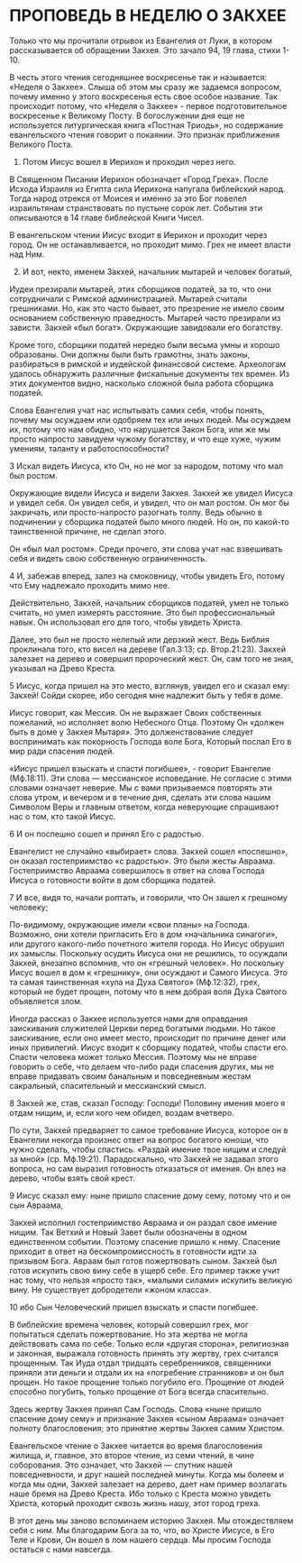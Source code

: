 # ПРОПОВЕДЬ В НЕДЕЛЮ О ЗАКХЕЕ

Только что мы прочитали отрывок из Евангелия от Луки, в котором рассказывается об обращении Закхея. Это зачало 94, 19 глава, стихи 1-10.

В честь этого чтения сегодняшнее воскресенье так и называется: «Неделя о Закхее». Слыша об этом мы сразу же задаемся вопросом, почему именно у этого воскресенья есть свое особое название. Так происходит потому, что «Неделя о Закхее» - первое подготовительное воскресенье к Великому Посту. В богослужении дня еще не используется литургическая книга «Постная Триодь», но содержание евангельского чтения говорит о покаянии. Это признак приближения Великого Поста.

1. Потом Иисус вошел в Иерихон и проходил через него.

В Священном Писании Иерихон обозначает «Город Греха». После Исхода Израиля из Египта сила Иерихона напугала библейский народ. Тогда народ отрекся от Моисея и именно за это Бог повелел израильтянам странствовать по пустыне сорок лет. События эти описываются в 14 главе библейской Книги Чисел.

В евангельском чтении Иисус входит в Иерихон и проходит через город. Он не останавливается, но проходит мимо. Грех не имеет власти над Ним.

2. И вот, некто, именем Закхей, начальник мытарей и человек богатый,

Иудеи презирали мытарей, этих сборщиков податей, за то, что они сотрудничали с Римской администрацией. Мытарей считали грешниками. Но, как это часто бывает, это презрение не имело своим основанием собственную праведность. Мытарей часто презирали из зависти. Закхей «был богат». Окружающие завидовали его богатству.

Кроме того, сборщики податей нередко были весьма умны и хорошо образованы. Они должны были быть грамотны, знать законы, разбираться в римской и иудейской финансовой системе. Археологам удалось обнаружить различные фискальные документы тех времен. Из этих документов видно, насколько сложной была работа сборщика податей.

Слова Евангелия учат нас испытывать самих себя, чтобы понять, почему мы осуждаем или одобряем тех или иных людей. Мы осуждаем их, потому что нам обидно, что нарушается Закон Бога, или же мы просто напросто завидуем чужому богатству, и что еще хуже, чужим умениям, таланту и работоспособности?

3 Искал видеть Иисуса, кто Он, но не мог за народом, потому что мал был ростом.

Окружающие видели Иисуса и видели Закхея. Закхей же увидел Иисуса и увидел себя. Он увидел себя, и увидел, что он мал ростом. Он мог бы закричать, или просто-напросто разогнать толпу. Ведь обычно в подчинении у сборщика податей было много людей. Но он, по какой-то таинственной причине, не сделал этого.

Он «был мал ростом». Среди прочего, эти слова учат нас взвешивать себя и видеть свою собственную ограниченность.

4 И, забежав вперед, залез на смоковницу, чтобы увидеть Его, потому что Ему надлежало проходить мимо нее.

Действительно, Закхей, начальник сборщиков податей, умел не только считать, но умел измерять расстояние. Это был профессиональный навык. Он использовал его для того, чтобы увидеть Христа.

Далее, это был не просто нелепый или дерзкий жест. Ведь Библия проклинала того, кто висел на дереве (Гал.3:13; ср. Втор.21:23). Закхей залезает на дерево и совершил пророческий жест. Он, сам того не зная, указывал на Древо Креста.

5 Иисус, когда пришел на это место, взглянув, увидел его и сказал ему: Закхей! Сойди скорее, ибо сегодня мне надлежит быть у тебя в доме.

Иисус говорит, как Мессия. Он не выражает Своих собственных пожеланий, но исполняет волю Небесного Отца. Поэтому Он «должен быть в доме у Закхея Мытаря». Это долженствование следует воспринимать как покорность Господа воле Бога, Который послал Его в мир ради спасения людей.

«Иисус пришел взыскать и спасти погибшее», - говорит Евангелие (Мф.18:11). Эти слова — мессианское исповедание. Не согласие с этими словами означает неверие. Мы с вами призываемся повторять эти слова утром, и вечером и в течение дня, сделать эти слова нашим Символом Веры и главным ответом, когда неверующие спрашивают нас о том, кто такой Иисус.

6 И он поспешно сошел и принял Его с радостью.

Евангелист не случайно «выбирает» слова. Закхей сошел «поспешно», он оказал гостеприимство «с радостью». Это были жесты Авраама. Гостеприимство Авраама совершилось в ответ на слова Господа Иисуса о готовности войти в дом сборщика податей.

7 И все, видя то, начали роптать, и говорили, что Он зашел к грешному человеку;

По-видимому, окружающие имели «свои планы» на Господа. Возможно, они хотели пригласить Его в дом «начальника синагоги», или другого какого-либо почетного жителя города. Но Иисус обрушил их замыслы. Поскольку осудить Иисуса они не решились, то осуждали Закхей, внезапно вспомнив, что он «грешный человек». Но поскольку Иисус вошел в дом к «грешнику», они осуждают и Самого Иисуса. Это та самая таинственная «хула на Духа Святого» (Мф.12:32), грех, который не будет прощен, потому что в нем добрая воля Духа Святого объявляется злом.

Иногда рассказ о Закхее используется нами для оправдания заискивания служителей Церкви перед богатыми людьми. Но такое заискивание, если оно имеет место, происходит по причине денег или иных привилегий. Иисус входит к сборщику податей, чтобы спасти его. Спасти человека может только Мессия. Поэтому мы не вправе говорить о себе, что делаем что-либо ради спасения других, мы не вправе придавать своим банальным и повседневным жестам сакральный, спасительный и мессианский смысл.

8 Закхей же, став, сказал Господу: Господи! Половину имения моего я отдам нищим, и, если кого чем обидел, воздам вчетверо.

По сути, Закхей предваряет то самое требование Иисуса, которое он в Евангелии некогда произнес ответ на вопрос богатого юноши, что нужно сделать, чтобы спастись. «Раздай имение твое нищим и следуй за мной» (ср. Мф.19:21). Парадоскально, что Закхей не задавал этого вопроса, но сам выразил готовность отказаться от имения. Он влез на дерево, чтобы взять свой крест.

9 Иисус сказал ему: ныне пришло спасение дому сему, потому что и он сын Авраама,

Закхей исполнил гостеприимство Авраама и он раздал свое имение нищим. Так Ветхий и Новый Завет были обозначены в одном единственном событии. Поэтому спасение пришло к нему. Спасение приходит в ответ на бескомпромиссность в готовности идти за призывом Бога. Авраам был готов пожертвовать сыном. Закхей был готов искупить свою вину себе в ущерб себе. Его пример также учит нас тому, что нельзя «просто так», «малыми силами» искупить великую вину. Не существует добродетели «жоном класса».

10 ибо Сын Человеческий пришел взыскать и спасти погибшее.

В библейские времена человек, который совершил грех, мог попытаться сделать пожертвование. Но эта жертва не могла действовать сама по себе. Только если «другая сторона», религиозная и законная, выражала готовность принять эту жертву, грех считался прощенным. Так Иуда отдал тридцать серебренников, священники приняли эти деньги и отдали их на «погребение странников» и он был прощен. Но такое прощение только погубило его. Прощение от людей способно погубить, только прощение от Бога всегда спасительно.

Здесь жертву Закхея принял Сам Господь. Слова «ныне пришло спасение дому сему» и признание Закхея «сыном Авраама» означает полноту благословения; это принятие жертвы Закхея самим Христом.

Евангельское чтение о Закхее читается во время благословения жилища, и, главное, это второе чтение, из семи чтений, в чине соборования. Это означает, что Закхей — спутник нашей повседневности, и друг нашей последней минуты. Когда мы болеем и когда мы одни, Закхей залезает на дерево, дает нам пример возлагать наше бремя на Древо Креста. Ибо только с Креста можно увидеть Христа, который проходит сквозь жизнь нашу, этот город греха.

В этот день мы заново вспоминаем историю Закхея. Мы отождествляем себя с ним. Мы благодарим Бога за то, что, во Христе Иисусе, в Его Теле и Крови, Он вошел в лом нашего сердца. Мы просим Господа остаться с нами навсегда.
